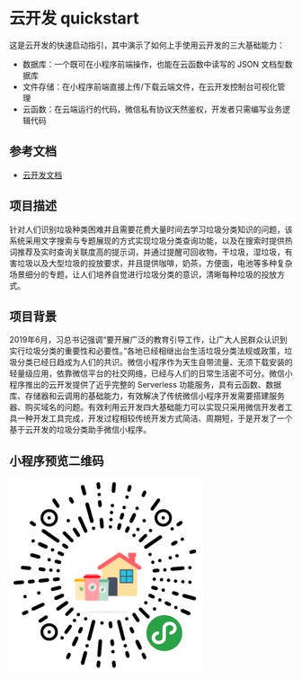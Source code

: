 # 云开发 quickstart

这是云开发的快速启动指引，其中演示了如何上手使用云开发的三大基础能力：

- 数据库：一个既可在小程序前端操作，也能在云函数中读写的 JSON 文档型数据库
- 文件存储：在小程序前端直接上传/下载云端文件，在云开发控制台可视化管理
- 云函数：在云端运行的代码，微信私有协议天然鉴权，开发者只需编写业务逻辑代码

## 参考文档

- [云开发文档](https://developers.weixin.qq.com/miniprogram/dev/wxcloud/basis/getting-started.html)

## 项目描述
针对人们识别垃圾种类困难并且需要花费大量时间去学习垃圾分类知识的问题，该系统采用文字搜索与专题展现的方式实现垃圾分类查询功能，以及在搜索时提供热词推荐及实时查询关联度高的提示词，并通过提醒可回收物，干垃圾，湿垃圾，有害垃圾以及大型垃圾的投放要求，并且提供咖啡，奶茶，方便面，电池等多种复杂场景细分的专题，让人们培养自觉进行垃圾分类的意识，清晰每种垃圾的投放方式。
## 项目背景
2019年6月，习总书记强调“要开展广泛的教育引导工作，让广大人民群众认识到实行垃圾分类的重要性和必要性。”各地已经相继出台生活垃圾分类法规或政策，垃圾分类已经日趋成为人们的共识。微信小程序作为天生自带流量、无须下载安装的轻量级应用，依靠微信平台的社交网络，已经与人们的日常生活密不可分。微信小程序推出的云开发提供了近乎完整的 Serverless 功能服务，具有云函数、数据库、存储器和云调用的基础能力，有效解决了传统微信小程序开发需要搭建服务器、购买域名的问题。有效利用云开发四大基础能力可以实现只采用微信开发者工具一种开发工具完成，开发过程相较传统开发方式简洁、周期短，于是开发了一个基于云开发的垃圾分类助手微信小程序。

## 小程序预览二维码

![image](https://github.com/Kahen/GarbageClassification/raw/master/%E5%B0%8F%E7%A8%8B%E5%BA%8F%E7%A0%81.jpg)
